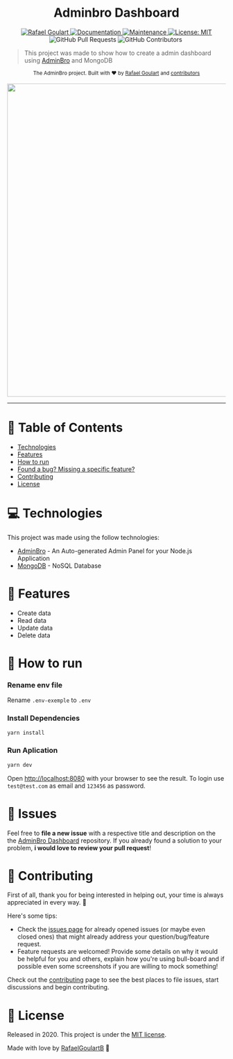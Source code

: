 <h1 align="center">Adminbro Dashboard</h1>

<p align="center">	
   <a href="https://www.linkedin.com/in/rafael-goulartb/">
      <img alt="Rafael Goulart" src="https://img.shields.io/badge/-RafaelGoulartB-4268f6?style=flat&logo=Linkedin&logoColor=white" />
   </a>
  <a href="https://github.com/RafaelGoulartB/adminbro-dashboard#readme">
    <img alt="Documentation" src="https://img.shields.io/badge/documentation-yes-4268f6.svg" target="_blank" />
  </a>
  <a href="https://github.com/RafaelGoulartB/adminbro-dashboard/graphs/commit-activity">
    <img alt="Maintenance" src="https://img.shields.io/badge/Maintained%3F-yes-4268f6.svg" target="_blank" />
  </a>
  <a href="https://github.com/RafaelGoulartB/adminbro-dashboard/blob/master/LICENSE">
    <img alt="License: MIT" src="https://img.shields.io/badge/License-MIT-4268f6.svg" target="_blank" />
  </a>
  <img alt="GitHub Pull Requests" src="https://img.shields.io/github/issues-pr/RafaelGoulartB/adminbro-dashboard?color=4268f6" />
  <img alt="GitHub Contributors" src="https://img.shields.io/github/contributors/RafaelGoulartB/adminbro-dashboard?color=4268f6" />
  <img alt="" src="https://img.shields.io/github/repo-size/RafaelGoulartB/adminbro-dashboard?color=4268f6" />
</p>

> This project was made to show how to create a admin dashboard using [AdminBro](https://adminbro.com/) and MongoDB

<div align="center">
  <sub>The AdminBro project. Built with ❤︎ by
    <a href="https://github.com/RafaelGoulartB">Rafael Goulart</a> and
    <a href="https://github.com/RafaelGoulartB/adminbro-dashboard/graphs/contributors">
      contributors
    </a>
  </sub>
</div>

<br />
<div align="center">
  <img src=".github/screenshots/screenshot-1.png" width="720">
</div>

---

# :pushpin: Table of Contents

* [Technologies](#computer-technologies)
* [Features](#rocket-features)
* [How to run](#construction_worker-how-to-run)
* [Found a bug? Missing a specific feature?](#bug-issues)
* [Contributing](#tada-contributing)
* [License](#closed_book-license)

# :computer: Technologies
This project was made using the follow technologies:

* [AdminBro](https://adminbro.com/) - An Auto-generated Admin Panel for your Node.js Application   
* [MongoDB](https://www.mongodb.com/) -  NoSQL Database

# :rocket: Features

- Create data
- Read data
- Update data
- Delete data
  
# :construction_worker: How to run
### Rename env file
Rename `.env-exemple` to `.env`
### Install Dependencies
```bash
yarn install
```
### Run Aplication
```bash 
yarn dev 
```

Open [http://localhost:8080](http://localhost:8080/admin) with your browser to see the result.
To login use `test@test.com` as email and `123456` as password.
<br>

# :bug: Issues

Feel free to **file a new issue** with a respective title and description on the the [AdminBro Dashboard](https://github.com/RafaelGoulartB/adminbro-dashboard/issues) repository. If you already found a solution to your problem, **i would love to review your pull request**!

# :tada: Contributing
First of all, thank you for being interested in helping out, your time is always appreciated in every way. :100:

Here's some tips:

* Check the [issues page](https://github.com/RafaelGoulartB/adminbro-dashboard/issues) for already opened issues (or maybe even closed ones) that might already address your question/bug/feature request.
* Feature requests are welcomed! Provide some details on why it would be helpful for you and others, explain how you're using bull-board and if possible even some screenshots if you are willing to mock something!

Check out the [contributing](./CONTRIBUTING.md) page to see the best places to file issues, start discussions and begin contributing.

# :closed_book: License

Released in 2020.
This project is under the [MIT license](./LICENSE).

Made with love by [RafaelGoulartB](https://github.com/RafaelGoulartB) 🚀

